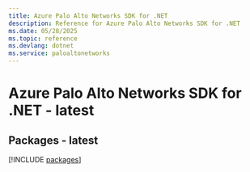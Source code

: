 ```yaml
---
title: Azure Palo Alto Networks SDK for .NET
description: Reference for Azure Palo Alto Networks SDK for .NET
ms.date: 05/28/2025
ms.topic: reference
ms.devlang: dotnet
ms.service: paloaltonetworks
---
```

# Azure Palo Alto Networks SDK for .NET - latest
## Packages - latest
[!INCLUDE [packages](palo-alto-networks-index.md)]